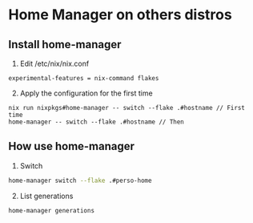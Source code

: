 # Home Manager on others distros

## Install home-manager

1. Edit /etc/nix/nix.conf

```
experimental-features = nix-command flakes
```

2. Apply the configuration for the first time

```
nix run nixpkgs#home-manager -- switch --flake .#hostname // First time
home-manager -- switch --flake .#hostname // Then
```

## How use home-manager

1. Switch

```bash
home-manager switch --flake .#perso-home
```

2. List generations

```bash
home-manager generations
```
